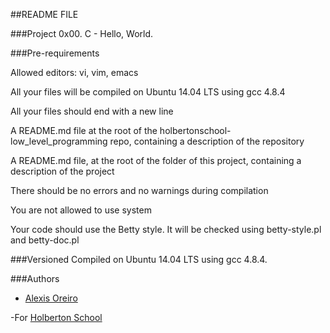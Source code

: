 ##README FILE


###Project 0x00. C - Hello, World.


###Pre-requirements 


Allowed editors: vi, vim, emacs

All your files will be compiled on Ubuntu 14.04 LTS using gcc 4.8.4

All your files should end with a new line

A README.md file at the root of the holbertonschool-low_level_programming repo, containing a description of the repository

A README.md file, at the root of the folder of this project, containing a description of the project

There should be no errors and no warnings during compilation

You are not allowed to use system

Your code should use the Betty style. It will be checked using betty-style.pl and betty-doc.pl


###Versioned 
Compiled on Ubuntu 14.04 LTS using gcc 4.8.4.


###Authors 
- [Alexis Oreiro](https://github.com/alexoreiro)

-For [Holberton School](https://www.holbertonschool.com/uy)
